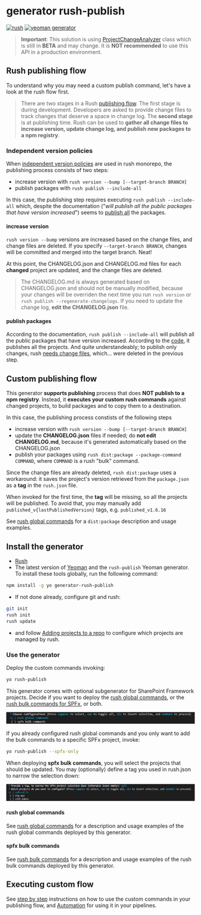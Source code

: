 # generator rush-publish

[![rush](https://img.shields.io/badge/rush-^5.66.2-brightgreen)](https://rushjs.io/)
[![yeoman generator](https://img.shields.io/badge/yeoman--generator-5.6.1-brightgreen)](https://yeoman.io/generators/)

> **Important**: This solution is using [ProjectChangeAnalyzer](https://api.rushstack.io/pages/rush-lib.projectchangeanalyzer/) class which is still in **BETA** and may change. It is **NOT recommended** to use this API in a production environment.

## Rush publishing flow

To understand why you may need a custom publish command, let's have a look at the rush flow first.

> There are two stages in a Rush [publishing flow](https://rushjs.io/pages/maintainer/publishing/). The first stage is during development. Developers are asked to provide change files to track changes that deserve a space in change log. The **second stage** is at publishing time. Rush can be used to **gather all change files to increase version, update change log, and publish new packages to a npm registry**.
>

### Independent version policies

When [independent version policies](https://rushjs.io/pages/maintainer/publishing/#publishing-process-when-version-policies-are-used) are used in rush monorepo, the publishing process consists of two steps:

- increase version with `rush version --bump [--target-branch BRANCH]`
- publish packages with `rush publish --include-all`

In this case, the publishing step requires executing `rush publish --include-all` which, despite the documentation ("_will publish all the public packages that have version increased_") seems to [publish all](https://github.com/microsoft/rushstack/blob/831d6737547946d6814c33b8d0ce823664936f54/libraries/rush-lib/src/cli/actions/PublishAction.ts#L239) the packages.

#### increase version

`rush version --bump` versions are increased based on the change files, and change files are deleted. If you specify `--target-branch BRANCH`, changes will be committed and merged into the target branch. Neat!

At this point, the CHANGELOG.json and CHANGELOG.md files for each **changed** project are updated, and the change files are deleted.

> The CHANGELOG.md is always generated based on CHANGELOG.json and should not be manually modified, because your changes will be overriden the next time you run `rush version` or `rush publish --regenerate-changelogs`. If you need to update the change log, **edit the CHANGELOG.json** file.

#### publish packages

According to the documentation, `rush publish --include-all` will publish all the public packages that have version increased. According to the [code]((https://github.com/microsoft/rushstack/blob/831d6737547946d6814c33b8d0ce823664936f54/libraries/rush-lib/src/cli/actions/PublishAction.ts#L239)), it publishes all the projects. And quite understandeably; to publish only changes, rush [needs change files](https://github.com/microsoft/rushstack/blob/831d6737547946d6814c33b8d0ce823664936f54/libraries/rush-lib/src/logic/PublishUtilities.ts#L36), which... were deleted in the previous step.

## Custom publishing flow

This generator **supports publishing** process that does **NOT publish to a npm registry**. Instead, it **executes your custom rush commands** against changed projects, to build packages and to copy them to a destination.

In this case, the publishing process constists of the following steps

- increase version with `rush version --bump [--target-branch BRANCH]`
- update the **CHANGELOG.json** files if needed; do  **not edit CHANGELOG.md**, because it's generated automatically based on the CHANGELOG.json
- publish your packages using `rush dist:package --package-command COMMAND`, where `COMMAND` is a rush "bulk" command.

Since the change files are already deleted, `rush dist:package` uses a workaround: it saves the project's version retrieved from the `package.json` as a **tag** in the `rush.json` file.

When invoked for the first time, the **tag** will be missing, so all the projects will be published. To avoid that, you may manually add `published_v{lastPublishedVersion}` tags, e.g. `published_v1.6.16`

See [rush global commands](./docs/rush_GlobalCommands.md) for a `dist:package` description and usage examples.

## Install the generator

- [Rush](https://rushjs.io/pages/intro/get_started/)
- The latest version of [Yeoman](https://github.com/yeoman/yo) and the `rush-publish` Yeoman generator. To install these tools globally, run the following command:

```bash
npm install -g yo generator-rush-publish
```

- If not done already, configure git and rush:

```bash
git init
rush init
rush update
```

- and follow [Adding projects to a repo](https://rushjs.io/pages/maintainer/add_to_repo/) to configure which projects are managed by rush.

### Use the generator

Deploy the custom commands invoking:

```bash
yo rush-publish
```

This generator comes with optional subgenerator for SharePoint Framework projects. Decide if you want to deploy the [rush global commands](./docs/rush_GlobalCommands.md), or the [rush bulk commands for SPFx](./docs/rush_BulkCommandsSPFx.md), or both.

![deploy commands](./assets/yo_rush_publish.png)

If you already configured rush global commands and you only want to add the bulk commands to a specific SPFx project, invoke:

```bash
yo rush-publish --spfx-only
```

When deploying **spfx bulk commands**, you will select the projects that should be updated. You may (optionally) define a tag you used in rush.json to narrow the selection down:

![choose spfx project](./assets/yo_rush_publist_spfx.png)

#### rush global commands

See [rush global commands](./docs/rush_GlobalCommands.md) for a description and usage examples of the rush global commands deployed by this generator.

#### spfx bulk commands

See [rush bulk commands](./docs/rush_BulkCommandsSPFx.md) for a description and usage examples of the rush bulk commands deployed by this generator.

## Executing custom flow

See [step by step](./docs/custom_publishingFlow.md) instructions on how to use the custom commands in your publishing flow, and [Automation](./docs/cicd.md) for using it in your pipelines.

